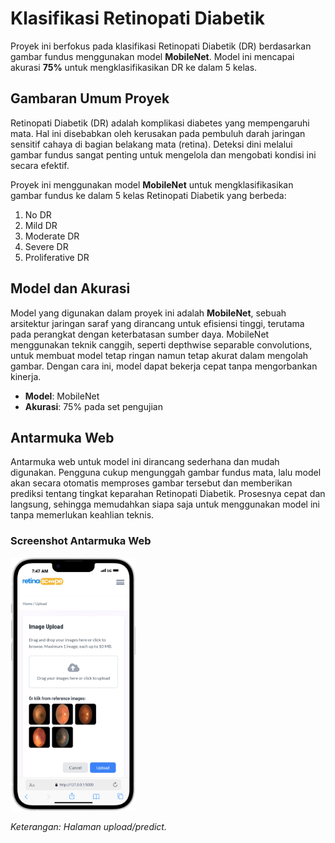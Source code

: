 # Klasifikasi Retinopati Diabetik

Proyek ini berfokus pada klasifikasi Retinopati Diabetik (DR) berdasarkan gambar fundus menggunakan model **MobileNet**. Model ini mencapai akurasi **75%** untuk mengklasifikasikan DR ke dalam 5 kelas.

## Gambaran Umum Proyek

Retinopati Diabetik (DR) adalah komplikasi diabetes yang mempengaruhi mata. Hal ini disebabkan oleh kerusakan pada pembuluh darah jaringan sensitif cahaya di bagian belakang mata (retina). Deteksi dini melalui gambar fundus sangat penting untuk mengelola dan mengobati kondisi ini secara efektif.

Proyek ini menggunakan model **MobileNet** untuk mengklasifikasikan gambar fundus ke dalam 5 kelas Retinopati Diabetik yang berbeda:

1. No DR
2. Mild DR
3. Moderate DR
4. Severe DR
5. Proliferative DR

## Model dan Akurasi

Model yang digunakan dalam proyek ini adalah **MobileNet**, sebuah arsitektur jaringan saraf yang dirancang untuk efisiensi tinggi, terutama pada perangkat dengan keterbatasan sumber daya. MobileNet menggunakan teknik canggih, seperti depthwise separable convolutions, untuk membuat model tetap ringan namun tetap akurat dalam mengolah gambar. Dengan cara ini, model dapat bekerja cepat tanpa mengorbankan kinerja.

- **Model**: MobileNet
- **Akurasi**: 75% pada set pengujian

## Antarmuka Web

Antarmuka web untuk model ini dirancang sederhana dan mudah digunakan. Pengguna cukup mengunggah gambar fundus mata, lalu model akan secara otomatis memproses gambar tersebut dan memberikan prediksi tentang tingkat keparahan Retinopati Diabetik. Prosesnya cepat dan langsung, sehingga memudahkan siapa saja untuk menggunakan model ini tanpa memerlukan keahlian teknis.

### Screenshot Antarmuka Web

<img src="https://github.com/restudev/retinascope/blob/566438595976da50f1becb5095d536a21746b22a/static/img/upload-ui.png" alt="Halaman Upload" width="200" />

*Keterangan: Halaman upload/predict.*
